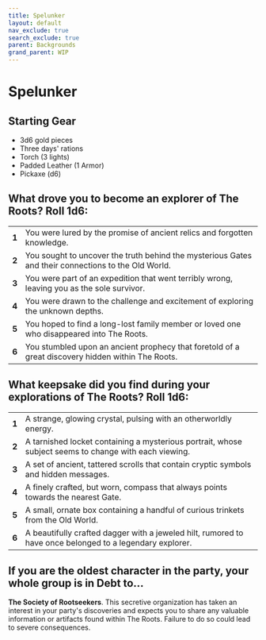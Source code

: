 ```yaml
---
title: Spelunker
layout: default
nav_exclude: true
search_exclude: true
parent: Backgrounds
grand_parent: WIP
---
```


# Spelunker

## Starting Gear

- 3d6 gold pieces
- Three days' rations
- Torch (3 lights)
- Padded Leather (1 Armor)
- Pickaxe (d6)

## What drove you to become an explorer of The Roots? Roll 1d6:

|       |                                                              |
| ----- | ------------------------------------------------------------ |
| **1** | You were lured by the promise of ancient relics and forgotten knowledge. |
| **2** | You sought to uncover the truth behind the mysterious Gates and their connections to the Old World. |
| **3** | You were part of an expedition that went terribly wrong, leaving you as the sole survivor. |
| **4** | You were drawn to the challenge and excitement of exploring the unknown depths. |
| **5** | You hoped to find a long-lost family member or loved one who disappeared into The Roots. |
| **6** | You stumbled upon an ancient prophecy that foretold of a great discovery hidden within The Roots. |

## What keepsake did you find during your explorations of The Roots? Roll 1d6:

|       |                                                              |
| ----- | ------------------------------------------------------------ |
| **1** | A strange, glowing crystal, pulsing with an otherworldly energy. |
| **2** | A tarnished locket containing a mysterious portrait, whose subject seems to change with each viewing. |
| **3** | A set of ancient, tattered scrolls that contain cryptic symbols and hidden messages. |
| **4** | A finely crafted, but worn, compass that always points towards the nearest Gate. |
| **5** | A small, ornate box containing a handful of curious trinkets from the Old World. |
| **6** | A beautifully crafted dagger with a jeweled hilt, rumored to have once belonged to a legendary explorer. |

## If you are the oldest character in the party, your whole group is in Debt to...

**The Society of Rootseekers**. This secretive organization has taken an interest in your party's discoveries and expects you to share any valuable information or artifacts found within The Roots. Failure to do so could lead to severe consequences.
